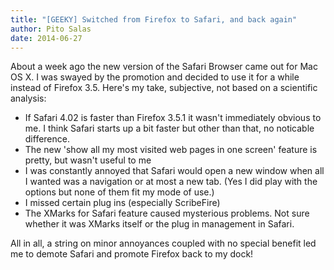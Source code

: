 ```yaml
---
title: "[GEEKY] Switched from Firefox to Safari, and back again"
author: Pito Salas
date: 2014-06-27
---
```




About a week ago the new version of the Safari Browser came out for Mac OS X.
I was swayed by the promotion and decided to use it for a while instead of
Firefox 3.5. Here's my take, subjective, not based on a scientific analysis:

  * If Safari 4.02 is faster than Firefox 3.5.1 it wasn't immediately obvious to me. I think Safari starts up a bit faster but other than that, no noticable difference.
  * The new 'show all my most visited web pages in one screen' feature is pretty, but wasn't useful to me
  * I was constantly annoyed that Safari would open a new window when all I wanted was a navigation or at most a  new tab. (Yes I did play with the options but none of them fit my mode of use.)
  * I missed certain plug ins (especially ScribeFire)
  * The XMarks for Safari feature caused mysterious problems. Not sure whether it was XMarks itself or the plug in management in Safari.

All in all, a string on minor annoyances coupled with no special benefit led
me to demote Safari and promote Firefox back to my dock!


